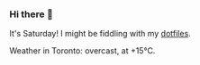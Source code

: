 ### Hi there :wave:

It's Saturday! I might be fiddling with my [dotfiles](https://github.com/bewuethr/dotfiles).

Weather in Toronto: overcast, at +15°C.
